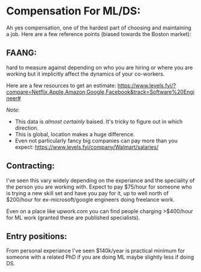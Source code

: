 # Compensation For ML/DS:

Ah yes compensation, one of the hardest part of choosing and maintaining a job. Here are a few reference points (biased towards the Boston market): 

## FAANG:

hard to measure against depending on who you are hiring or where you are working but it implicitly affect the dynamics of your co-workers. 

Here are a few resources to get an estimate: 
https://www.levels.fyi/?compare=Netflix,Apple,Amazon,Google,Facebook&track=Software%20Engineer#

_Note_: 
- This data is *almost certainly* baised. It's tricky to figure out in which direction. 
- This is global, location makes a huge difference. 
- Even not particularly fancy big companies can pay more than you expect: https://www.levels.fyi/company/Walmart/salaries/

## Contracting: 
I've seen this vary widely depending on the experiance and the speciality of the person you are working with. Expect to pay $75/hour for someone who is trying a new skill set and have you pay for it, up to well north of $200/hour for ex-microsoft/google engineers doing freelance work. 

Even on a place like upwork.com you can find people charging >$400/hour for ML work (granted these are published specialists). 


## Entry positions: 

From personal experiance I've seen $140k/year is practical minimum for someone with a related PhD if you are doing ML maybe slightly less if doing DS. 
